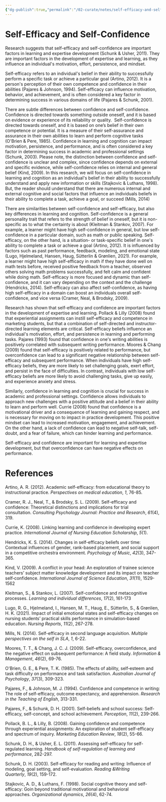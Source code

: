 ```yaml
---
{"dg-publish":true,"permalink":"/02-curate/notes/self-efficacy-and-self-confidence/","title":"Self-Efficacy and Self-Confidence","tags":["self-efficacy","self-confidence","learning","cognition"]}
---
```


# Self-Efficacy and Self-Confidence

Research suggests that self-efficacy and self-confidence are important factors in learning and expertise development (Schunk & Usher, 2011). They are important factors in the development of expertise and learning, as they influence an individual's motivation, effort, persistence, and mindset.

Self-efficacy refers to an individual's belief in their ability to successfully perform a specific task or achieve a particular goal (Artino, 2012). It is a person's perception of their own competence and confidence in their abilities (Pajares & Johnson, 1994). Self-efficacy can influence motivation, behavior, and achievement, and is often considered a key factor in determining success in various domains of life (Pajares & Schunk, 2001).

There are subtle differences between confidence and self-confidence. Confidence is directed towards something outside oneself, and it is based on evidence or experience of its reliability or quality.  Self-confidence is directed towards oneself, and it is based on one’s belief in their own competence or potential. It is a measure of their self-assurance and assurance in their own abilities to learn and perform cognitive tasks (O'Brien & Pere, 1985). Confidence in learning and cognition can impact motivation, persistence, and performance, and is often considered a key factor in determining success in academic and professional settings (Schunk, 2003). Please note, the distinction between confidence and self-confidence is unclear and complex, since confidence depends on external and specific evidence, while self-confidence relies on internal and general belief (Kind, 2009). In this research, we will focus on self-confidence in learning and cognition as an individual's belief in their ability to successfully understand and apply new information or skills (Stajkovic & Luthans, 1998). But, the reader should understand that there are numerous internal and external cognitive and social factors that influence an individuals beliefs in their ability to complete a task, achieve a goal, or succeed (Mills, 2014)

There are similarities between self-confidence and self-efficacy, but also key differences in learning and cognition. Self-confidence is a general personality trait that refers to the strength of belief in oneself, but it is non-specific as to what the certainty is about (Kleitman & Stankov, 2007). For example, a learner might have high self-confidence in general, but low self-confidence in a particular domain, such as math or public speaking. Self-efficacy, on the other hand, is a situation- or task-specific belief in one's ability to complete a task or achieve a goal (Artino, 2012). It is influenced by factors such as past performance, feedback, modeling, and emotional state (Lugo, Hjelmeland, Hansen, Haug, Sütterlin & Grønlien, 2021). For example, a learner might have high self-efficacy in math if they have done well on math tests before, received positive feedback from a teacher, observed others solving math problems successfully, and felt calm and confident while doing math. Self-efficacy is more focused and dynamic than self-confidence, and it can vary depending on the context and the challenge (Hendricks, 2014). Self-efficacy can also affect self-confidence, as having high self-efficacy in a domain can boost an individuals overall self-confidence, and vice versa (Cramer, Neal, & Brodsky, 2009).

Research has shown that self-efficacy and confidence are important factors in the development of expertise and learning. Pollack & Lilly (2008) found that experiential assignments can instill self-efficacy and competence in marketing students, but that a combination of self-directed and instructor-directed learning elements are critical. Self-efficacy beliefs influence an individual's motivation, effort, and persistence in learning and performing tasks. Pajares (1993) found that confidence in one's writing abilities is positively correlated with subsequent writing performance. Moores & Chang (2009) found that self-efficacy is positively related to performance, but overconfidence can lead to a significant negative relationship between self-efficacy and subsequent performance. When individuals have high self-efficacy beliefs, they are more likely to set challenging goals, exert effort, and persist in the face of difficulties. In contrast, individuals with low self-efficacy beliefs are more likely to avoid challenging tasks, give up easily, and experience anxiety and stress.

Similarly, confidence in learning and cognition is crucial for success in academic and professional settings. Confidence allows individuals to approach new challenges with a positive attitude and a belief in their ability to learn and perform well. Currie (2008) found that confidence is a motivational driver and a consequence of learning and gaining respect, and is necessary for moving on to impact in practice development. This positive mindset can lead to increased motivation, engagement, and achievement. On the other hand, a lack of confidence can lead to negative self-talk, self-doubt, and a fear of failure, which can hinder learning and performance.

Self-efficacy and confidence are important for learning and expertise development, but that overconfidence can have negative effects on performance.


# References
Artino, A. R. (2012). Academic self-efficacy: from educational theory to instructional practice. _Perspectives on medical education_, _1_, 76-85.

Cramer, R. J., Neal, T., & Brodsky, S. L. (2009). Self-efficacy and confidence: Theoretical distinctions and implications for trial consultation. _Consulting Psychology Journal: Practice and Research_, _61_(4), 319.

Currie, K. (2008). Linking learning and confidence in developing expert practice. _International Journal of Nursing Education Scholarship_, _5_(1).

Hendricks, K. S. (2014). Changes in self-efficacy beliefs over time: Contextual influences of gender, rank-based placement, and social support in a competitive orchestra environment. _Psychology of Music_, _42_(3), 347-365.

Kind, V. (2009). A conflict in your head: An exploration of trainee science teachers’ subject matter knowledge development and its impact on teacher self‐confidence. _International Journal of Science Education_, _31_(11), 1529-1562

Kleitman, S., & Stankov, L. (2007). Self-confidence and metacognitive processes. _Learning and individual differences_, _17_(2), 161-173

Lugo, R. G., Hjelmeland, I., Hansen, M. T., Haug, E., Sütterlin, S., & Grønlien, H. K. (2021). Impact of initial emotional states and self-efficacy changes on nursing students’ practical skills performance in simulation-based education. _Nursing Reports_, _11_(2), 267-278.

Mills, N. (2014). Self-efficacy in second language acquisition. _Multiple perspectives on the self in SLA_, _1_, 6-22.

Moores, T. T., & Chang, J. C. J. (2009). Self-efficacy, overconfidence, and the negative effect on subsequent performance: A field study. _Information & Management_, _46_(2), 69-76.

O'Brien, G. E., & Pere, T. K. (1985). The effects of ability, self‐esteem and task difficulty on performance and task satisfaction. _Australian Journal of Psychology_, _37_(3), 309-323.

Pajares, F., & Johnson, M. J. (1994). Confidence and competence in writing: The role of self-efficacy, outcome expectancy, and apprehension. _Research in the Teaching of English_, 313-331.

Pajares, F., & Schunk, D. H. (2001). Self-beliefs and school success: Self-efficacy, self-concept, and school achievement. _Perception_, _11_(2), 239-266.

Pollack, B. L., & Lilly, B. (2008). Gaining confidence and competence through experiential assignments: An exploration of student self-efficacy and spectrum of inquiry. _Marketing Education Review_, _18_(2), 55-66.

Schunk, D. H., & Usher, E. L. (2011). Assessing self-efficacy for self-regulated learning. _Handbook of self-regulation of learning and performance_, 282-297.

Schunk, D. H. (2003). Self-efficacy for reading and writing: Influence of modeling, goal setting, and self-evaluation. _Reading &Writing Quarterly_, _19_(2), 159-172.

Stajkovic, A. D., & Luthans, F. (1998). Social cognitive theory and self-efficacy: Goin beyond traditional motivational and behavioral approaches. _Organizational dynamics_, _26_(4), 62-74.